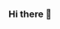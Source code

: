 ### Hi there 👋

<!--
**LeonardoDelfinoA/LeonardoDelfinoA** is a ✨ _special_ ✨ repository because its `README.md` (this file) appears on your GitHub profile.

Here are some ideas to get you started:
<img align="center" src="https://github-readme-stats.vercel.app/api/top-langs/?username=<USERNAME>&theme=<THEME_NAME>" />
- 🔭 I’m currently working on ...
- 🌱 I’m currently learning ...
- 👯 I’m looking to collaborate on ...
- 🤔 I’m looking for help with ...
- 💬 Ask me about ...
- 📫 How to reach me: ...
- 😄 Pronouns: ...
- ⚡ Fun fact: ...
-->
